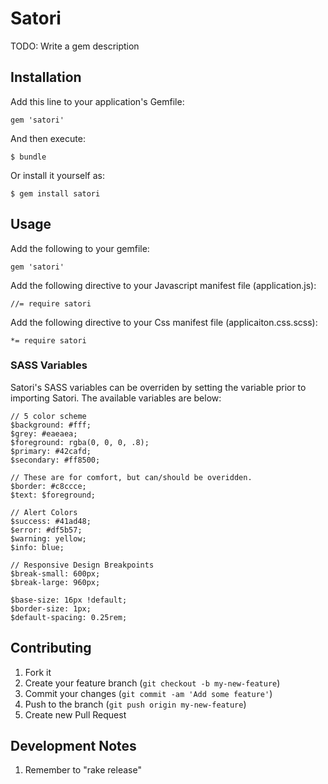 # Satori

TODO: Write a gem description

## Installation

Add this line to your application's Gemfile:

    gem 'satori'

And then execute:

    $ bundle

Or install it yourself as:

    $ gem install satori

## Usage

Add the following to your gemfile:

	gem 'satori'

Add the following directive to your Javascript manifest file (application.js):

	//= require satori

Add the following directive to your Css manifest file (applicaiton.css.scss):

	*= require satori

### SASS Variables

Satori's SASS variables can be overriden by setting the variable prior to importing Satori. The available variables are below:

	// 5 color scheme
	$background: #fff;
	$grey: #eaeaea;
	$foreground: rgba(0, 0, 0, .8);
	$primary: #42cafd;
	$secondary: #ff8500;

	// These are for comfort, but can/should be overidden.
	$border: #c8ccce;
	$text: $foreground;

	// Alert Colors
	$success: #41ad48;
	$error: #df5b57;
	$warning: yellow;
	$info: blue;

	// Responsive Design Breakpoints
	$break-small: 600px;
	$break-large: 960px;

	$base-size: 16px !default;
	$border-size: 1px;
	$default-spacing: 0.25rem;

## Contributing

1. Fork it
2. Create your feature branch (`git checkout -b my-new-feature`)
3. Commit your changes (`git commit -am 'Add some feature'`)
4. Push to the branch (`git push origin my-new-feature`)
5. Create new Pull Request

## Development Notes

1. Remember to "rake release"
